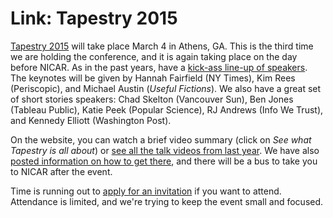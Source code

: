 # Link: Tapestry 2015

<a href="http://www.tapestryconference.com/">Tapestry 2015</a> will take place March 4 in Athens, GA. This is the third time we are holding the conference, and it is again taking place on the day before NICAR. As in the past years, have a <a href="http://www.tapestryconference.com/event">kick-ass line-up of speakers</a>. The keynotes will be given by Hannah Fairfield (NY Times), Kim Rees (Periscopic), and Michael Austin (<em>Useful Fictions</em>). We also have a great set of short stories speakers: Chad Skelton (Vancouver Sun), Ben Jones (Tableau Public), Katie Peek (Popular Science), RJ Andrews (Info We Trust), and Kennedy Elliott (Washington Post).

On the website, you can watch a brief video summary (click on <em>See what Tapestry is all about</em>) or <a href="http://www.tapestryconference.com/archive/2014">see all the talk videos from last year</a>. We have also <a href="http://www.tapestryconference.com/venue">posted information on how to get there</a>, and there will be a bus to take you to NICAR after the event.

Time is running out to <a href="http://www.tapestryconference.com/request-invitation">apply for an invitation</a> if you want to attend. Attendance is limited, and we're trying to keep the event small and focused.
